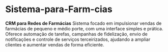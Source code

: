 # Sistema-para-Farm-cias
**CRM para Redes de Farmácias**    Sistema focado em impulsionar vendas de farmácias de pequeno e médio porte, com uma interface simples e prática. Oferece automação de tarefas, campanhas de fidelização, envio de notificações e controle de serviços terceirizados, ajudando a ampliar clientes e aumentar vendas de forma eficiente.
